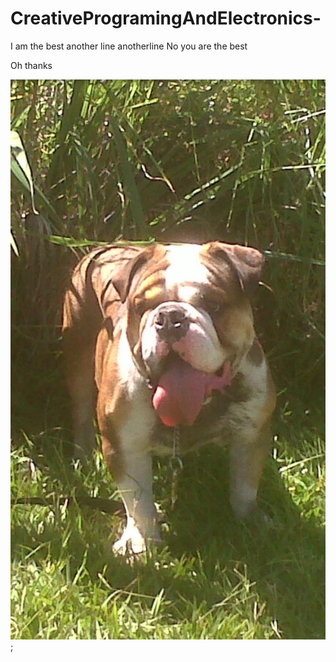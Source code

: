 # CreativeProgramingAndElectronics-

I am the best 
another line 
anotherline 
No you are the best

Oh thanks 

![](4c62d05d-31bf-48be-b4c6-55a25316fccd.jpeg);
